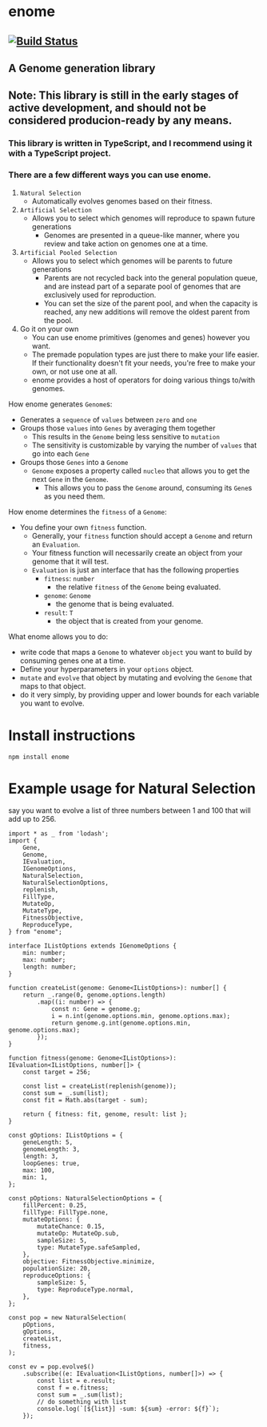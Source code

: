 # enome 
## [![Build Status](https://travis-ci.org/fiberwire/enome.svg?branch=master)](https://travis-ci.org/fiberwire/enome)
## A Genome generation library

## Note: This library is still in the early stages of active development, and should not be considered producion-ready by any means.

### This library is written in TypeScript, and I recommend using it with a TypeScript project.

### There are a few different ways you can use enome.

1. `Natural Selection`
    -  Automatically evolves genomes based on their fitness.
2. `Artificial Selection`
    - Allows you to select which genomes will reproduce to spawn future generations
        - Genomes are presented in a queue-like manner, where you review and take action on genomes one at a time. 
3. `Artificial Pooled Selection`
    - Allows you to select which genomes will be parents to future generations
        - Parents are not recycled back into the general population queue, and are instead part of a separate pool of genomes that are exclusively used for reproduction.
        - You can set the size of the parent pool, and when the capacity is reached, any new additions will remove the oldest parent from the pool.
4. Go it on your own
    - You can use enome primitives (genomes and genes) however you want.
    - The premade population types are just there to make your life easier. If their functionality doesn't fit your needs, you're free to make your own, or not use one at all.
    - enome provides a host of operators for doing various things to/with genomes.

How enome generates `Genome`s:
- Generates a `sequence` of `values` between `zero` and `one`
- Groups those `values` into `Genes` by averaging them together
  - This results in the `Genome` being less sensitive to `mutation`
  - The sensitivity is customizable by varying the number of `values` that go into each `Gene`
- Groups those `Genes` into a `Genome`
  - `Genome` exposes a property called `nucleo` that allows you to get the next `Gene` in the `Genome`.
    - This allows you to pass the `Genome` around, consuming its `Gene`s as you need them.

How enome determines the `fitness` of a `Genome`:
- You define your own `fitness` function.
    - Generally, your `fitness` function should accept a `Genome` and return an `Evaluation`.
    - Your fitness function will necessarily create an object from your genome that it will test.
    - `Evaluation` is just an interface that has the following properties
        - `fitness`: `number`
            - the relative `fitness` of the `Genome` being evaluated.
        - `genome`: `Genome`
            - the genome that is being evaluated.
        - `result`: `T`
            - the object that is created from your genome.

What enome allows you to do:
- write code that maps a `Genome` to whatever `object` you want to build by consuming genes one at a time.
- Define your hyperparameters in your `options` object.
- `mutate` and `evolve` that object by mutating and evolving the `Genome` that maps to that object.
- do it very simply, by providing upper and lower bounds for each variable you want to evolve.


# Install instructions
```
npm install enome
```

# Example usage for Natural Selection
say you want to evolve a list of three numbers between 1 and 100 that will add up to 256.

```
import * as _ from 'lodash';
import {
    Gene,
    Genome,
    IEvaluation,
    IGenomeOptions,
    NaturalSelection,
    NaturalSelectionOptions,
    replenish,
    FillType,
    MutateOp,
    MutateType,
    FitnessObjective,
    ReproduceType,
} from "enome";

interface IListOptions extends IGenomeOptions {
    min: number;
    max: number;
    length: number;
}

function createList(genome: Genome<IListOptions>): number[] {
    return _.range(0, genome.options.length)
        .map((i: number) => {
            const n: Gene = genome.g;
            i = n.int(genome.options.min, genome.options.max);
            return genome.g.int(genome.options.min, genome.options.max);
        });
}

function fitness(genome: Genome<IListOptions>): IEvaluation<IListOptions, number[]> {
    const target = 256;

    const list = createList(replenish(genome));
    const sum = _.sum(list);
    const fit = Math.abs(target - sum);

    return { fitness: fit, genome, result: list };
}

const gOptions: IListOptions = {
    geneLength: 5,
    genomeLength: 3,
    length: 3,
    loopGenes: true,
    max: 100,
    min: 1,
};

const pOptions: NaturalSelectionOptions = {
    fillPercent: 0.25,
    fillType: FillType.none,
    mutateOptions: {
        mutateChance: 0.15,
        mutateOp: MutateOp.sub,
        sampleSize: 5,
        type: MutateType.safeSampled,
    },
    objective: FitnessObjective.minimize,
    populationSize: 20,
    reproduceOptions: {
        sampleSize: 5,
        type: ReproduceType.normal,
    },
};

const pop = new NaturalSelection(
    pOptions,
    gOptions,
    createList,
    fitness,
);

const ev = pop.evolve$()
    .subscribe((e: IEvaluation<IListOptions, number[]>) => {
        const list = e.result;
        const f = e.fitness;
        const sum = _.sum(list);
        // do something with list
        console.log(`[${list}] -sum: ${sum} -error: ${f}`);
    });
```